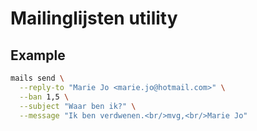 # Mailinglijsten utility

## Example

```bash
mails send \
  --reply-to "Marie Jo <marie.jo@hotmail.com>" \
  --ban 1,5 \
  --subject "Waar ben ik?" \
  --message "Ik ben verdwenen.<br/>mvg,<br/>Marie Jo"
```
